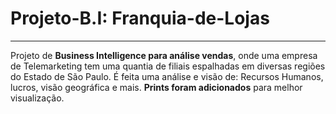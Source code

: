 # Projeto-B.I: Franquia-de-Lojas
---

Projeto de **Business Intelligence para análise vendas**, onde uma empresa de Telemarketing tem uma quantia de filiais espalhadas em diversas regiões do Estado de São Paulo.
É feita uma análise e visão de: Recursos Humanos, lucros, visão geográfica e mais.
**Prints foram adicionados** para melhor visualização.
